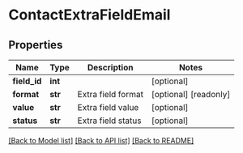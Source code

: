 # ContactExtraFieldEmail

## Properties
Name | Type | Description | Notes
------------ | ------------- | ------------- | -------------
**field_id** | **int** |  | [optional] 
**format** | **str** | Extra field format | [optional] [readonly] 
**value** | **str** | Extra field value | [optional] 
**status** | **str** | Extra field status | [optional] 

[[Back to Model list]](../README.md#documentation-for-models) [[Back to API list]](../README.md#documentation-for-api-endpoints) [[Back to README]](../README.md)


